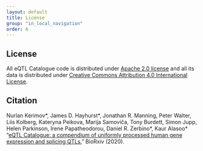 ```yaml
---
layout: default
title: License
group: "in_local_navigation"
order: 6
---
```


License
-------

All eQTL Catalogue code is distributed under [Apache 2.0 license](http://www.apache.org/licenses/LICENSE-2.0) and all its data is distributed under [Creative Commons Attribution 4.0 International License](https://creativecommons.org/licenses/by/4.0/).

Citation
-------

Nurlan Kerimov\*, James D. Hayhurst\*, Jonathan R. Manning, Peter Walter, Liis Kolberg, Kateryna Peikova, Marija Samoviča, Tony Burdett, Simon Jupp, Helen Parkinson, Irene Papatheodorou, Daniel R. Zerbino\*, Kaur Alasoo\* “[eQTL Catalogue: a compendium of uniformly processed human gene expression and splicing QTLs.](https://doi.org/10.1101/2020.01.29.924266)” BioRxiv (2020).
